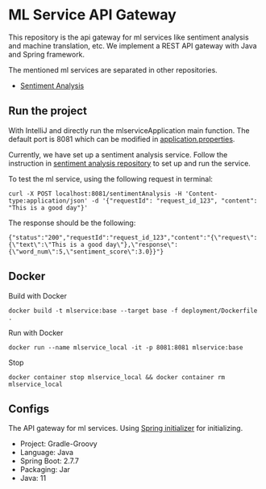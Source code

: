 # ML Service API Gateway
This repository is the api gateway for ml services like sentiment analysis and machine translation, etc. We implement a 
REST API gateway with Java and Spring framework. 


The mentioned ml services are separated in other repositories.
- [Sentiment Analysis](https://github.com/allyoushawn/sentiment_analysis_model_service)


## Run the project
With IntelliJ and directly run the mlserviceApplication main function.
The default port is 8081 which can be modified in [application.properties](https://github.com/allyoushawn/mlservice/blob/main/application.properties).

Currently, we have set up a sentiment analysis service. 
Follow the instruction in [sentiment analysis repository](https://github.com/allyoushawn/sentiment_analysis_model_service)
to set up and run the service.


To test the ml service, using the following request in terminal:
```
curl -X POST localhost:8081/sentimentAnalysis -H 'Content-type:application/json' -d '{"requestId": "request_id_123", "content": "This is a good day"}'
```
The response should be the following:
```
{"status":"200","requestId":"request_id_123","content":"{\"request\":{\"text\":\"This is a good day\"},\"response\":{\"word_num\":5,\"sentiment_score\":3.0}}"}
```

## Docker
Build with Docker
```
docker build -t mlservice:base --target base -f deployment/Dockerfile .
```
Run with Docker
```
docker run --name mlservice_local -it -p 8081:8081 mlservice:base
```

Stop
```
docker container stop mlservice_local && docker container rm mlservice_local
```
## Configs
The API gateway for ml services. Using [Spring initializer](https://start.spring.io) for initializing.
* Project: Gradle-Groovy
* Language: Java
* Spring Boot: 2.7.7
* Packaging: Jar
* Java: 11